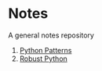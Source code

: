# Notes

A general notes repository


1. [Python Patterns](notes/python_patterns.md) 
2. [Robust Python](notes/robust_python.md) 